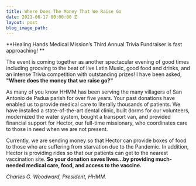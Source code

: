 ```yaml
---
title: Where Does The Money That We Raise Go
date: 2021-06-17 00:00:00 Z
layout: post
blog_image_path: 
---
```


**Healing Hands Medical Mission’s Third Annual Trivia Fundraiser is fast approaching\! **

The event is coming together as another spectacular evening of good times including grooving to the beat of live Latin Music, good food and drinks, and an intense Trivia competition with outstanding prizes\! I have been asked, **"Where does the money that we raise go?"**

As many of you know HHMM has been serving the many villagers of San Antonio de Padua parish for over five years. Your past donations have enabled us to provide medical care to literally thousands of patients. We have installed a state-of-the-art dental clinic, built dorms for our volunteers, modernized the water system, bought a transport van, and provided financial support for Hector, our full-time missionary, who coordinates care to those in need when we are not present.

Currently, we are sending money so that Hector can provide boxes of food to those who are suffering from starvation due to the Pandemic. In addition, Hector is providing rides so that our patients can get to the nearest vaccination site. **So your donation saves lives…by providing much-needed medical care, food, and access to the vaccine.**

*Charles G. Woodward, President, HHMM.*
